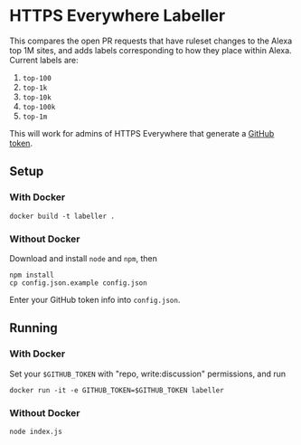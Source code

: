 # HTTPS Everywhere Labeller

This compares the open PR requests that have ruleset changes to the Alexa top 1M sites, and adds labels corresponding to how they place within Alexa.  Current labels are:

1. `top-100`
2. `top-1k`
3. `top-10k`
4. `top-100k`
5. `top-1m`

This will work for admins of HTTPS Everywhere that generate a [GitHub token](https://github.com/settings/tokens).

## Setup

### With Docker

    docker build -t labeller .

### Without Docker

Download and install `node` and `npm`, then

    npm install
    cp config.json.example config.json

Enter your GitHub token info into `config.json`.

## Running

### With Docker

Set your `$GITHUB_TOKEN` with "repo, write:discussion" permissions, and run

    docker run -it -e GITHUB_TOKEN=$GITHUB_TOKEN labeller

### Without Docker

    node index.js
